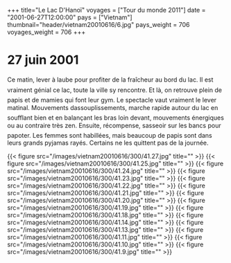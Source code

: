 +++
title="Le Lac D'Hanoï"
voyages = ["Tour du monde 2011"]
date = "2001-06-27T12:00:00"
pays = ["Vietnam"]
thumbnail="header/vietnam20010616/6.jpg"
pays_weight = 706
voyages_weight = 706
+++
# 27 juin 2001

Ce matin, lever à laube pour profiter de la fraîcheur au bord du lac. Il est 
vraiment génial ce lac, toute la ville sy rencontre. Et là, on retrouve plein 
de papis et de mamies qui font leur gym. Le spectacle vaut vraiment le lever 
matinal. Mouvements dassouplissements, marche rapide autour du lac en soufflant 
bien et en balançant les bras loin devant, mouvements énergiques ou au contraire 
très zen. Ensuite, récompense, sasseoir sur les bancs pour papoter. Les femmes 
sont habillées, mais beaucoup de papis sont dans leurs grands pyjamas rayés. 
Certains ne les quittent pas de la journée.


<div id="TOTO">{{< figure src="/images/vietnam20010616/300/41.27.jpg" title="" >}}
{{< figure src="/images/vietnam20010616/300/41.25.jpg" title="" >}}
{{< figure src="/images/vietnam20010616/300/41.24.jpg" title="" >}}
{{< figure src="/images/vietnam20010616/300/41.23.jpg" title="" >}}
{{< figure src="/images/vietnam20010616/300/41.22.jpg" title="" >}}
{{< figure src="/images/vietnam20010616/300/41.21.jpg" title="" >}}
{{< figure src="/images/vietnam20010616/300/41.20.jpg" title="" >}}
{{< figure src="/images/vietnam20010616/300/41.19.jpg" title="" >}}
{{< figure src="/images/vietnam20010616/300/41.18.jpg" title="" >}}
{{< figure src="/images/vietnam20010616/300/41.14.jpg" title="" >}}
{{< figure src="/images/vietnam20010616/300/41.13.jpg" title="" >}}
{{< figure src="/images/vietnam20010616/300/41.11.jpg" title="" >}}
{{< figure src="/images/vietnam20010616/300/41.10.jpg" title="" >}}
{{< figure src="/images/vietnam20010616/300/41.9.jpg" title="" >}}
</DIV>

